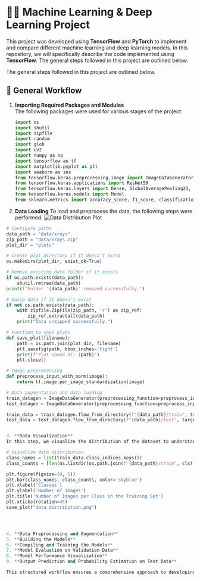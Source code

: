 # 🧑‍🔬 Machine Learning & Deep Learning Project  

  This project was developed using **TensorFlow** and **PyTorch** to implement and compare different machine learning and deep learning models. In this repository, we will specifically describe the code implemented using **TensorFlow**. The general steps followed in this project are outlined below.  

  The general steps followed in this project are outlined below.  

## 📌 General Workflow  

1. **Importing Required Packages and Modules**  
   The following packages were used for various stages of the project:
   ```python
   import os
   import shutil
   import zipfile
   import random
   import glob
   import cv2
   import numpy as np
   import tensorflow as tf
   import matplotlib.pyplot as plt
   import seaborn as sns
   from tensorflow.keras.preprocessing.image import ImageDataGenerator
   from tensorflow.keras.applications import ResNet50
   from tensorflow.keras.layers import Dense, GlobalAveragePooling2D, Dropout
   from tensorflow.keras.models import Model
   from sklearn.metrics import accuracy_score, f1_score, classification_report, confusion_matrix
2. **Data Loading**
To load and preprocess the data, the following steps were performed:
![Data Distribution Plot](plots/data_distribution.png)

```python
# Configure paths
data_path = "data/xrays"
zip_path = "data/xrays.zip"
plot_dir = "plots"

# Create plot directory if it doesn't exist
os.makedirs(plot_dir, exist_ok=True)

# Remove existing data folder if it exists
if os.path.exists(data_path):
    shutil.rmtree(data_path)
print(f"Folder '{data_path}' removed successfully.")

# Unzip data if it doesn't exist
if not os.path.exists(data_path):
    with zipfile.ZipFile(zip_path, 'r') as zip_ref:
        zip_ref.extractall(data_path)
    print("Data unzipped successfully.")

# Function to save plots
def save_plot(filename):
    path = os.path.join(plot_dir, filename)
    plt.savefig(path, bbox_inches='tight')
    print(f"Plot saved at: {path}")
    plt.close()

# Image preprocessing
def preprocess_input_with_norm(image):
    return tf.image.per_image_standardization(image)

# Data augmentation and data loading
train_datagen = ImageDataGenerator(preprocessing_function=preprocess_input_with_norm)
test_datagen = ImageDataGenerator(preprocessing_function=preprocess_input_with_norm)

train_data = train_datagen.flow_from_directory(f"{data_path}/train", target_size=(224, 224), batch_size=32, class_mode='binary')
test_data = test_datagen.flow_from_directory(f"{data_path}/test", target_size=(224, 224), batch_size=32, class_mode='binary', shuffle=False)


3. **Data Visualization**
In this step, we visualize the distribution of the dataset to understand the class balance in the training data.

# Visualize data distribution
class_names = list(train_data.class_indices.keys())
class_counts = [len(os.listdir(os.path.join(f"{data_path}/train", cls))) for cls in class_names]

plt.figure(figsize=(8, 5))
plt.bar(class_names, class_counts, color='skyblue')
plt.xlabel('Classes')
plt.ylabel('Number of Images')
plt.title('Number of Images per Class in the Training Set')
plt.xticks(rotation=45)
save_plot("data_distribution.png")




4. **Data Preprocessing and Augmentation**  
5. **Building the Models**  
6. **Compiling and Training the Models**  
7. **Model Evaluation on Validation Data**  
8. **Model Performance Visualization**  
9. **Output Prediction and Probability Estimation on Test Data**  

This structured workflow ensures a comprehensive approach to developing, training, and evaluating machine learning models efficiently. 🚀  
